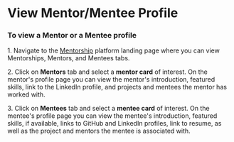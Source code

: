 # View Mentor/Mentee Profile

### **To view a Mentor or a Mentee profile**

1\. Navigate to the [Mentorship](https://people.communitybridge.org) platform landing page where you can view Mentorships, Mentors, and Mentees tabs.

2\. Click on **Mentors** tab and select a **mentor card** of interest. On the mentor's profile page you can view the mentor's introduction, featured skills, link to the LinkedIn profile, and projects and mentees the mentor has worked with.&#x20;

3\. Click on **Mentees** tab and select a **mentee card** of interest. On the mentee's profile page you can view the mentee's introduction, featured skills, if available, links to GitHub and LinkedIn profiles, link to resume, as well as the project and mentors the mentee is associated with.&#x20;

